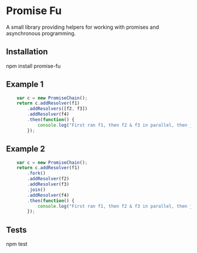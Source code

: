 Promise Fu
==========

A small library providing helpers for working with promises and asynchronous programming.

## Installation

  npm install promise-fu

## Example 1

```javascript
    var c = new PromiseChain();
    return c.addResolver(f1)
        .addResolvers([f2, f3])
        .addResolver(f4)
        .then(function() {
            console.log("First ran f1, then f2 & f3 in parallel, then joined to run f4 and then finish.");
        });
```

## Example 2

```javascript
    var c = new PromiseChain();
    return c.addResolver(f1)
    	.fork()
        .addResolver(f2)
        .addResolver(f3)
        .join()
        .addResolver(f4)
        .then(function() {
        	console.log("First ran f1, then f2 & f3 in parallel, then joined to run f4 and then finish.");
        });
```

## Tests

  npm test
